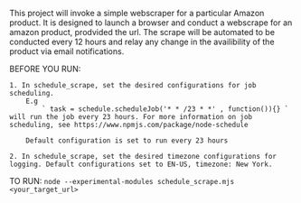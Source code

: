 This project will invoke a simple webscraper for a particular Amazon product. It is designed to launch a browser and conduct a webscrape for an amazon product, prodvided the url. The scrape will be automated to be conducted every 12 hours and relay any change in the availibility of the product via email notifications.

BEFORE YOU RUN: 

    1. In schedule_scrape, set the desired configurations for job scheduling.
        E.g
            ` task = schedule.scheduleJob('* * /23 * *' , function()){} ` will run the job every 23 hours. For more information on job scheduling, see https://www.npmjs.com/package/node-schedule

        Default configuration is set to run every 23 hours

    2. In schedule_scrape, set the desired timezone configurations for logging. Default configurations set to EN-US, timezone: New York.


TO RUN: ` node --experimental-modules schedule_scrape.mjs <your_target_url> `


